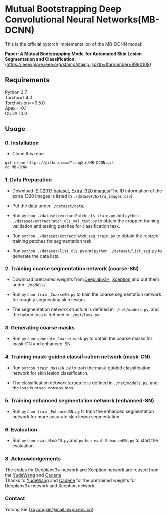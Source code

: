 # Mutual Bootstrapping Deep Convolutional Neural Networks(MB-DCNN)

This is the official pytorch implementation of the MB-DCNN model:<br />

**Paper: A Mutual Bootstrapping Model for Automated Skin Lesion Segmentation and Classification.** 
(https://ieeexplore.ieee.org/stamp/stamp.jsp?tp=&arnumber=8990108) 

## Requirements
Python 3.7<br />
Torch==1.4.0<br />
Torchvision==0.5.0<br />
Apex==0.1<br />
CUDA 10.0<br />

## Usage

### 0. Installation
* Clone this repo
```
git clone https://github.com/YtongXie/MB-DCNN.git
cd MB-DCNN
```
### 1. Data Preparation
* Download [ISIC2017 dataset](https://challenge.isic-archive.com/data), [Extra 1320 images](https://www.isic-archive.com/#!/topWithHeader/onlyHeaderTop/gallery?filter=%5B%5D)(The ID information of the extra 1320 images is listed in `./dataset/Extra_images.csv`) <br/>

* Put the data under `./dataset/data/` 

* Run `python ./dataset/extractPatch_cls_train.py` and `python ./dataset/extractPatch_cls_val_test.py` to obtain the cropped training, validation and testing patches for classification task.

* Run `python ./dataset/extractPatch_seg_train.py` to obtain the resized training patches for segmentation task.

* Run `python ./dataset/list_cls.py` and `python ./dataset/list_seg.py` to generate the data lists.

### 2. Training coarse segmentation network (coarse-SN)
* Download pretrained weights from [Deeplabv3+](https://drive.google.com/file/d/11lgslZ4ayeYZTUQ99Ccu5hpgAWzfLPqj/view), [Xception](http://data.lip6.fr/cadene/pretrainedmodels/xception-43020ad28.pth) and put them under `./models/`  .

* Run `python train_CoarseSN.py` to train the coarse segmentation network for roughly segmenting skin lesions.

* The segmentation network structure is defined in `./net/models.py`, and the hybrid loss is defined in `./net/loss.py`.

### 3. Generating coarse masks
* Run `python generate_Coarse_mask.py` to obtain the coarse masks for mask-CN and enhanced-SN.

### 4. Training mask-guided classification network (mask-CN)
* Run `python train_MaskCN.py` to train the mask-guided classification network for skin lesion classification.

* The classification network structure is defined in `./net/models.py`, and the loss is cross-entropy loss.

### 5. Training enhanced segmentation network (enhanced-SN)
* Run `python train_EnhancedSN.py` to train the enhanced segmentation network for more accurate skin lesion segmentation.

### 6. Evaluation
* Run `python eval_MaskCN.py` and `python eval_EnhancedSN.py` to start the evaluation.

### 8. Acknowledgements
The codes for Deeplabv3+ network and Xception network are reused from the [YudeWang](https://github.com/YudeWang/deeplabv3plus-pytorch) and [Cadene](https://github.com/Cadene/pretrained-models.pytorch).<br />
Thanks to [YudeWang](https://github.com/YudeWang/deeplabv3plus-pytorch) and [Cadene](https://github.com/Cadene/pretrained-models.pytorch) for the pretrained weights for Deeplabv3+ network and Xception network.

### Contact
Yutong Xie (xuyongxie@mail.nwpu.edu.cn)
